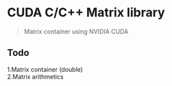 CUDA C/C++ Matrix library
=========================

> Matrix container using NVIDIA CUDA


Todo
----
1.Matrix container (double)  
2.Matrix arithmetics  


